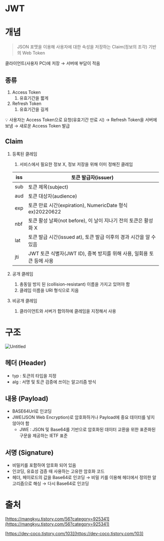 # JWT

# 개념

> JSON 포맷을 이용해 사용자에 대한 속성을 저장하는 Claim(정보의 조각) 기반의 Web Token
> 

클라이언트(사용자 PC)에 저장 → 서버에 부담이 적음

## 종류

1. Access Token
    1. 유효기간을 짧게
2. Refresh Token
    1. 유효기간을 길게

<aside>
💡 사용자는 Access Token으로 요청(유효기간 만료 시) → Refresh Token을 서버에 보냄 → 새로운 Access Token 발급

</aside>

## Claim

1. 등록된 클레임
    1. 서비스에서 필요한 정보 X, 정보 저장을 위해 이미 정해진 클레임
    
    | iss | 토큰 발급자(issuer) |
    | --- | --- |
    | sub | 토큰 제목(subject) |
    | aud | 토큰 대상자(audience) |
    | exp | 토큰 만료 시간(expiration), NumericDate 형식 ex)20220622 |
    | nbf | 토큰 활성 날짜(not before), 이 날이 지나기 전의 토큰은 활성화 X |
    | lat | 토큰 발급 시간(issued at), 토큰 발급 이후의 경과 시간을 알 수 있음 |
    | jti | JWT 토큰 식별자(JWT ID), 중복 방지를 위해 사용, 일회용 토큰 등에 사용 |
2. 공개 클레임
    1. 충동일 방지 된 (collision-resistant) 이름을 가지고 있어야 함
    2. 클레임 이름을 URI 형식으로 지음
3. 비공개 클레임
    1. 클라이언트와 서버가 합의하에 클레임을 지정해서 사용

# 구조

![Untitled](JWT%2040433fbf32e544aab879ae198a63f595/Untitled.png)

## 헤더 (Header)

- typ : 토큰의 타입을 지정
- alg : 서명 및 토큰 검증에 쓰이는 알고리즘 방식

## 내용 (Payload)

- BASE64Url로 인코딩
- JWE(JSON Web Encryption)로 암호화하거나 Payload에 중요 데이터를 넣지 않아야 함
    - JWE : JSON 및 Base64를 기반으로 암호화된 데이터 교환을 위한 표준화된 구문을 제공하는 IETF 표준

## 서명 (Signature)

- 비밀키를 포함하여 암호화 되어 있음
- 인코딩, 유효성 검증 때 사용하는 고유한 암호화 코드
- 헤더, 페이로드의 값을 Base64로 인코딩 → 비밀 키를 이용해 헤더에서 정의한 알고리즘으로 해싱 → 다시 Base64로 인코딩

# 출처

[https://mangkyu.tistory.com/56?category=925341](https://mangkyu.tistory.com/56?category=925341)

[https://dev-coco.tistory.com/103](https://dev-coco.tistory.com/103)